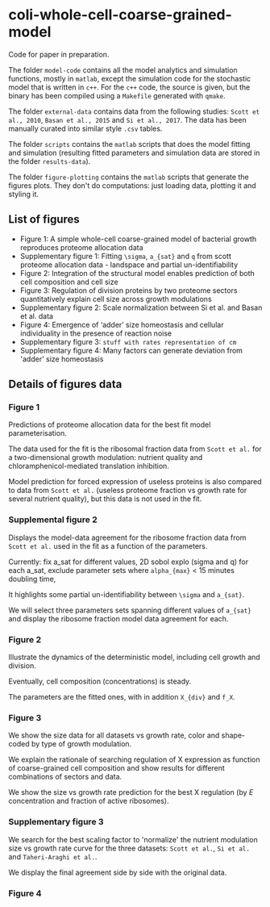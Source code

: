 # coli-whole-cell-coarse-grained-model

Code for paper in preparation.

The folder `model-code` contains all the model analytics and simulation functions, mostly in `matlab`, except the simulation code for the stochastic model that is written in `c++`.
For the `c++` code, the source is given, but the binary has been compiled using a `Makefile` generated with `qmake`.

The folder `external-data` contains data from the following studies: `Scott et al., 2010`, `Basan et al., 2015` and `Si et al., 2017`.
The data has been manually curated into similar style `.csv` tables.

The folder `scripts` contains the `matlab` scripts that does the model fitting and simulation (resulting fitted parameters and simulation data are stored in the folder `results-data`).

The folder `figure-plotting` contains the `matlab` scripts that generate the figures plots. They don't do computations: just loading data, plotting it and styling it.

## List of figures

* Figure 1: A simple whole-cell coarse-grained model of bacterial growth reproduces proteome allocation data
* Supplementary figure 1: Fitting `\sigma`, `a_{sat}` and `q` from scott proteome allocation data - landspace and partial un-identifiability
* Figure 2: Integration of the structural model enables prediction of both cell composition and cell size
* Figure 3: Regulation of division proteins by two proteome sectors quantitatively explain cell size across growth modulations
* Supplementary figure 2: Scale normalization between Si et al. and Basan et al. data
* Figure 4: Emergence of ‘adder’ size homeostasis and cellular individuality in the presence of reaction noise
* Supplementary figure 3: `stuff with rates representation of cm`
* Supplementary figure 4: Many factors can generate deviation from 'adder' size homeostasis


## Details of figures data

### Figure 1

Predictions of proteome allocation data for the best fit model parameterisation.

The data used for the fit is the ribosomal fraction data from `Scott et al.` for a two-dimensional growth modulation: nutrient quality and chloramphenicol-mediated translation inhibition.

Model prediction for forced expression of useless proteins is also compared to data from `Scott et al.` (useless proteome fraction vs growth rate for several nutrient quality), but this data is not used in the fit.

### Supplemental figure 2

Displays the model-data agreement for the ribosome fraction data from `Scott et al.` used in the fit as a function of the parameters.

Currently: fix a_sat for different values, 2D sobol explo (sigma and q) for each a_sat, exclude parameter sets where `alpha_{max}` < 15 minutes doubling time,

It highlights some partial un-identifiability between `\sigma` and `a_{sat}`.

We will select three parameters sets spanning different values of `a_{sat}` and display the ribosome fraction model data agreement for each.

### Figure 2

Illustrate the dynamics of the deterministic model, including cell growth and division.

Eventually, cell composition (concentrations) is steady.

The parameters are the fitted ones, with in addition `X_{div}` and `f_X`.

### Figure 3

We show the size data for all datasets vs growth rate, color and shape-coded by type of growth modulation.

We explain the rationale of searching regulation of X expression as function of coarse-grained cell composition and show results for different combinations of sectors and data.

We show the size vs growth rate prediction for the best X regulation (by *E* concentration and fraction of active ribosomes).

### Supplementary figure 3

We search for the best scaling factor to 'normalize' the nutrient modulation size vs growth rate curve for the three datasets: `Scott et al.`, `Si et al.` and `Taheri-Araghi et al.`.

We display the final agreement side by side with the original data.

### Figure 4
